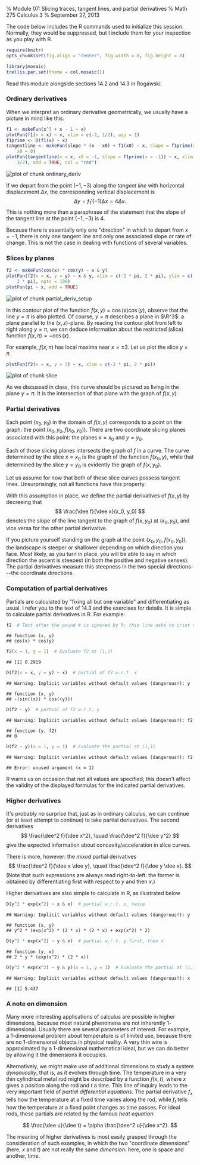 % Module 07:
  Slicing traces, tangent lines, and partial derivatives
% Math 275 Calculus 3
% September 27, 2013 <!-- day 13 -->

$\newcommand{\R}{\mathbf{R}}$
$\newcommand{\dee}{\partial}$

The code below includes the R commands used to initialize this session.
Normally, they would be suppressed, but I include them for your inspection as
you play with R.


```r
require(knitr)
opts_chunk$set(fig.align = "center", fig.width = 8, fig.height = 8)
```



```r
library(mosaic)
trellis.par.set(theme = col.mosaic())
```


Read this module alongside sections 14.2 and 14.3 in Rogawski.

### Ordinary derivatives 

When we interpret an ordinary derivative geometrically, we usually have a picture in mind like this.


```r
f1 <- makeFun(x^3 + x - 1 ~ x)
plotFun(f1(x = x) ~ x, xlim = c(-2, 1/2), asp = 1)
f1prime <- D(f1(x) ~ x)
tangentline <- makeFun(slope * (x - x0) + f1(x0) ~ x, slope = f1prime(x = 0), 
    x0 = 0)
plotFun(tangentline(x = x, x0 = -1, slope = f1prime(x = -1)) ~ x, xlim = c(-2, 
    3/2), add = TRUE, col = "red")
```

<img src="figure/ordinary_deriv.png" title="plot of chunk ordinary_deriv" alt="plot of chunk ordinary_deriv" style="display: block; margin: auto;" />


If we depart from the point $(-1,-3)$ along the *tangent line* with horizontal displacement $\Delta x$, the corresponding vertical displacement is 
$$
    \Delta y = f_1'(-1)\Delta x = 4 \Delta x.
$$
This is nothing more than a paraphrase of the statement that the slope of the tangent line at the point $(-1, -3)$ is $4$. 

Because there is essentially only one "direction" in which to depart from $x = -1$, there is only one tangent line and only one associated slope or rate of change. This is not the case in dealing with functions of several variables.

### Slices by planes


```r
f2 <- makeFun(cos(x) * cos(y) ~ x & y)
plotFun(f2(x = x, y = y) ~ x & y, xlim = c(-2 * pi, 2 * pi), ylim = c(-2 * pi, 
    2 * pi), npts = 100)
plotFun(pi ~ x, add = TRUE)
```

<img src="figure/partial_deriv_setup.png" title="plot of chunk partial_deriv_setup" alt="plot of chunk partial_deriv_setup" style="display: block; margin: auto;" />

In this contour plot of the function $f(x,y) = \cos{(x)} \cos{(y)}$, observe that the line $y = \pi$ is also plotted. Of course, $y = \pi$ describes a plane in $\R^3$: a plane parallel to the $(x,z)$-plane. By reading the contour plot from left to right along $y = \pi$, we can deduce information about the restricted (slice) function $f(x, \pi) = -\cos{(x)}$. 

For example, $f(x, \pi)$ has local maxima near $x = \pm 3$. Let us plot the slice $y = \pi$.


```r
plotFun(f2(x = x, y = 3) ~ x, xlim = c(-2 * pi, 2 * pi))
```

<img src="figure/slice.png" title="plot of chunk slice" alt="plot of chunk slice" style="display: block; margin: auto;" />


As we discussed in class, this curve should be pictured as living in the plane $y = \pi$. It is the intersection of that plane with the graph of $f(x,y)$.

### Partial derivatives

Each point $(x_0, y_0)$ in the domain of $f(x,y)$ corresponds to a point on the graph: the point $(x_0, y_0, f(x_0, y_0))$. There are two coordinate slicing planes associated with this point: the planes $x = x_0$ and $y = y_0$.

Each of those slicing planes intersects the graph of $f$ in a curve. The curve determined by the slice $x = x_0$ is the graph of the function $f(x_0,y)$, while that determined by the slice $y = y_0$ is evidently the graph of $f(x, y_0)$. 

Let us assume for now that both of these slice curves possess tangent lines. Unsurprisingly, not all functions have this property.

With this assumption in place, we define the partial derivatives of $f(x,y)$ by decreeing that
$$ \frac{\dee f}{\dee x}(x_0, y_0) $$
denotes the slope of the line tangent to the graph of $f(x, y_0)$ at $(x_0, y_0)$, and vice versa for the other partial derivative.

If you picture yourself standing on the graph at the point $(x_0, y_0, f(x_0, y_0))$, the landscape is steeper or shallower depending on which direction you face. Most likely, as you turn in place, you will be able to say in which direction the ascent is steepest (in both the positive and negative senses). The partial derivatives measure this steepness in the two special directions---the coordinate directions.

### Computation of partial derivatives

Partials are calculated by "fixing all but one variable" and differentiating as usual. I refer you to the text of 14.3 and the exercises for details. It is simple to calculate partial derivatives in R. For example:


```r
f2  # Text after the pound # is ignored by R; this line asks to print the definition of f2
```

```
## function (x, y) 
## cos(x) * cos(y)
```

```r
f2(x = 1, y = 1)  # Evaluate f2 at (1,1)
```

```
## [1] 0.2919
```

```r
D(f2(x = x, y = y) ~ x)  # partial of f2 w.r.t. x
```

```
## Warning: Implicit variables without default values (dangerous!): y
```

```
## function (x, y) 
## -(sin((x)) * cos((y)))
```

```r
D(f2 ~ y)  # partial of f2 w.r.t. y
```

```
## Warning: Implicit variables without default values (dangerous!): f2
```

```
## function (y, f2) 
## 0
```

```r
D(f2 ~ y)(x = 1, y = 1)  # Evaluate the partial at (1,1)
```

```
## Warning: Implicit variables without default values (dangerous!): f2
```

```
## Error: unused argument (x = 1)
```


R warns us on occasion that not all values are specified; this doesn't affect the validity of the displayed formulas for the indicated partial derivatives.

### Higher derivatives

It's probably no surprise that, just as in ordinary calculus, we can continue (or at least attempt to continue) to take partial derivatives. The second derivatives
$$ \frac{\dee^2 f}{\dee x^2}, \quad \frac{\dee^2 f}{\dee y^2} $$
give the expected information about concavity/acceleration in slice curves.

There is more, however: the *mixed* partial derivatives
$$ \frac{\dee^2 f}{\dee x \dee y}, \quad \frac{\dee^2 f}{\dee y \dee x}. $$
(Note that such expressions are always read right-to-left: the former is obtained by differentiating first with respect to $y$ and then $x$.)

Higher derivatives are also simple to calculate in R, as illustrated below


```r
D(y^2 * exp(x^2) ~ x & x)  # partial w.r.t. x, twice
```

```
## Warning: Implicit variables without default values (dangerous!): y
```

```
## function (x, y) 
## y^2 * (exp(x^2) * (2 * x) * (2 * x) + exp(x^2) * 2)
```

```r
D(y^2 * exp(x^2) ~ y & x)  # partial w.r.t. y first, then x
```

```
## function (y, x) 
## 2 * y * (exp(x^2) * (2 * x))
```

```r
D(y^2 * exp(x^2) ~ y & y)(x = 1, y = 1)  # Evaluate the partial at (1,1)
```

```
## Warning: Implicit variables without default values (dangerous!): x
```

```
## [1] 5.437
```


### A note on dimension

Many more interesting applications of calculus are possible in higher dimensions, because most natural phenomena are not inherently $1$-dimensional. Usually there are several parameters of interest. For example, a 1-dimensional problem about temperature is of limited use, because there are no 1-dimensional objects in physical reality. A very thin wire is approximated by a 1-dimensional mathematical ideal, but we can do better by allowing it the dimensions it occupies.

Alternatively, we might make use of additional dimensions to study a system *dynamically*, that is, as it evolves through time. The temperature in a very thin cylindrical metal rod might be described by a function $f(x,t)$, where $x$ gives a position along the rod and $t$ a time. This line of inquiry leads to the very important field of *partial differential equations*. The partial derivative $f_x$ tells how the temperature at a fixed time varies along the rod, while $f_t$ tells how the temperature at a fixed point changes as time passes. For ideal rods, these partials are related by the famous *heat equation*:

$$ \frac{\dee u}{\dee t} = \alpha \frac{\dee^2 u}{\dee x^2}. $$

The meaning of higher derivatives is most easily grasped through the consideration of such examples, in which the two "coordinate dimensions" (here, $x$ and $t$) are not really the same *dimension*: here, one is space and another, time.
